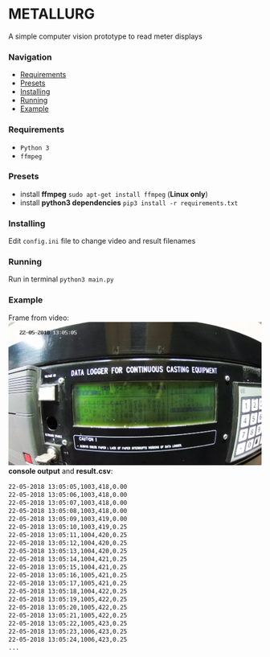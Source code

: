 # METALLURG
 
A simple computer vision prototype to read meter displays

### Navigation
- [Requirements](#requirements)
- [Presets](#presets)
- [Installing](#installing)
- [Running](#running)
- [Example](#example)

### Requirements
- `Python 3`
- `ffmpeg`

### Presets
- install **ffmpeg** `sudo apt-get install ffmpeg` (**Linux only**)
- install **python3 dependencies** `pip3 install -r requirements.txt`

### Installing
Edit `config.ini` file to change video and result filenames

### Running
Run in terminal `python3 main.py`

### Example
Frame from video:
![Frame from video](files/example.png)
**console output** and **result.csv**:
```
22-05-2018 13:05:05,1003,418,0.00
22-05-2018 13:05:06,1003,418,0.00
22-05-2018 13:05:07,1003,418,0.00
22-05-2018 13:05:08,1003,418,0.00
22-05-2018 13:05:09,1003,419,0.00
22-05-2018 13:05:10,1003,419,0.25
22-05-2018 13:05:11,1004,420,0.25
22-05-2018 13:05:12,1004,420,0.25
22-05-2018 13:05:13,1004,420,0.25
22-05-2018 13:05:14,1004,421,0.25
22-05-2018 13:05:15,1004,421,0.25
22-05-2018 13:05:16,1005,421,0.25
22-05-2018 13:05:17,1005,421,0.25
22-05-2018 13:05:18,1004,422,0.25
22-05-2018 13:05:19,1005,422,0.25
22-05-2018 13:05:20,1005,422,0.25
22-05-2018 13:05:21,1005,422,0.25
22-05-2018 13:05:22,1005,423,0.25
22-05-2018 13:05:23,1006,423,0.25
22-05-2018 13:05:24,1006,423,0.25
...
```